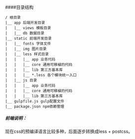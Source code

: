 ####目录结构

	/ 根目录
	|__ app 后端开发目录
	|   |__ views 模板目录
	|   |__ db 数据目录
	|__ static 前端开发目录
	|   |__ fonts 字体文件
	|   |__ img 图片目录
	|   |__ less 样式目录
	|   |   |__ app 业务代码
	|   |   |__ core 通用可移植的代码
	|   |   |__ lib 第三方基本库
	|   |   |__ *.less 各个模块统一入口
	|   |__ js 目录
	|   |   |__ app 业务代码
	|   |   |__ core 通用可移植的代码
	|   |   |__ lib 第三方基本库
	|__ gulpfile.js gulp配置文件
	|__ package.json npm依赖管理

##### 前端说明：

现在css的预编译语言比较多种，后面逐步转换成less + postcss。
